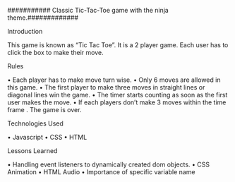 ########### Classic Tic-Tac-Toe game with the ninja theme.#############

Introduction

This game is known  as “Tic Tac Toe”.  It is a 2 player game. Each user has to click the box to make their move.

Rules

•	Each player has to make move turn wise.
•	Only 6 moves are allowed in this game.
•	The first player to make three moves in straight lines or diagonal lines win the game.
•	The timer starts counting as soon as the first user makes the move.
•	If  each  players don’t make 3 moves within the time frame . The game is over. 

Technologies Used

•	Javascript
•	CSS
•	HTML

Lessons Learned

•	Handling event listeners to dynamically created dom objects.
•	CSS Animation
•	HTML Audio
•	Importance of specific variable name

